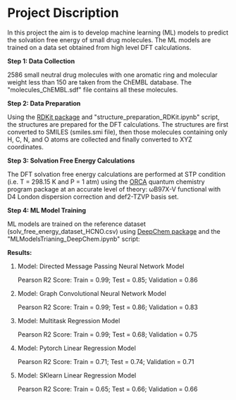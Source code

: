 # Project Discription

In this project the aim is to develop machine learning (ML) models to predict the solvation free energy of small drug molecules. The ML models are trained on a data set obtained from high level DFT calculations.  

**Step 1: Data Collection**

2586 small neutral drug molecules with one aromatic ring and molecular weight less than 150 are taken from the ChEMBL database. The "molecules_ChEMBL.sdf" file contains all these molecules.

**Step 2: Data Preparation**

Using the [RDKit package](https://www.rdkit.org/) and "structure_preparation_RDKit.ipynb" script, the structures are prepared for the DFT calculations. The structures are first converted to SMILES (smiles.smi file), then those molecules containing only H, C, N, and O atoms are collected and finally converted to XYZ coordinates.

**Step 3: Solvation Free Energy Calculations**

The DFT solvation free energy calculations are performed at STP condition (i.e. T = 298.15 K and P = 1 atm) using the [ORCA](https://orcaforum.kofo.mpg.de) quantum chemistry program package at an accurate level of theory: ωB97X-V functional with D4 London dispersion correction and def2-TZVP basis set.

**Step 4: ML Model Training**

ML models are trained on the reference dataset (solv_free_energy_dataset_HCNO.csv) using [DeepChem package](https://deepchem.io/) and the "MLModelsTrianing_DeepChem.ipynb" script:

**Results:**

1) Model: Directed Message Passing Neural Network Model

   Pearson R2 Score: Train = 0.99; Test = 0.85; Validation = 0.86

2) Model: Graph Convolutional Neural Network Model

   Pearson R2 Score: Train = 0.99; Test = 0.86; Validation = 0.83
   
3) Model: Multitask Regression Model

   Pearson R2 Score: Train = 0.99; Test = 0.68; Validation = 0.75
   
4) Model: Pytorch Linear Regression Model

   Pearson R2 Score: Train = 0.71; Test = 0.74; Validation = 0.71
   
5) Model: SKlearn Linear Regression Model

   Pearson R2 Score: Train = 0.65; Test = 0.66; Validation = 0.66
